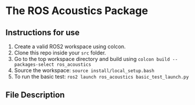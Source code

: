 # The ROS Acoustics Package

## Instructions for use

1. Create a valid ROS2 workspace using colcon.
2. Clone this repo inside your `src` folder.
3. Go to the top workspace directory and build using `colcon build --packages-select ros_acoustics`
4. Source the workspace: `source install/local_setup.bash`
5. To run the basic test: `ros2 launch ros_acoustics basic_test_launch.py`  

## File Description

